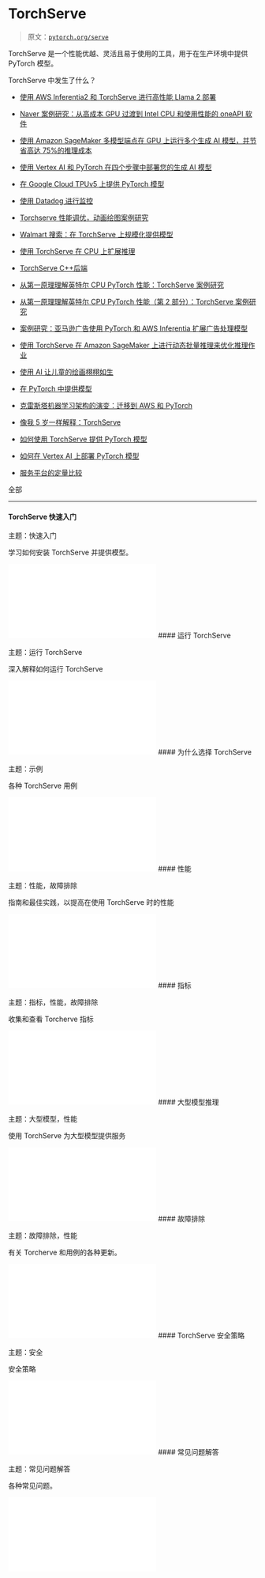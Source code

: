 # TorchServe

> 原文：[`pytorch.org/serve`](https://pytorch.org/serve)

TorchServe 是一个性能优越、灵活且易于使用的工具，用于在生产环境中提供 PyTorch 模型。

TorchServe 中发生了什么？

+   [使用 AWS Inferentia2 和 TorchServe 进行高性能 Llama 2 部署](https://pytorch.org/blog/high-performance-llama/)

+   [Naver 案例研究：从高成本 GPU 过渡到 Intel CPU 和使用性能的 oneAPI 软件](https://pytorch.org/blog/ml-model-server-resource-saving/)

+   [使用 Amazon SageMaker 多模型端点在 GPU 上运行多个生成 AI 模型，并节省高达 75%的推理成本](https://aws.amazon.com/blogs/machine-learning/run-multiple-generative-ai-models-on-gpu-using-amazon-sagemaker-multi-model-endpoints-with-torchserve-and-save-up-to-75-in-inference-costs/)

+   [使用 Vertex AI 和 PyTorch 在四个步骤中部署您的生成 AI 模型](https://cloud.google.com/blog/products/ai-machine-learning/get-your-genai-model-going-in-four-easy-steps)

+   [在 Google Cloud TPUv5 上提供 PyTorch 模型](https://cloud.google.com/tpu/docs/v5e-inference#pytorch-model-inference-and-serving)

+   [使用 Datadog 进行监控](https://www.datadoghq.com/blog/ai-integrations/#model-serving-and-deployment-vertex-ai-amazon-sagemaker-torchserve)

+   [Torchserve 性能调优，动画绘图案例研究](https://pytorch.org/blog/torchserve-performance-tuning/)

+   [Walmart 搜索：在 TorchServe 上规模化提供模型](https://medium.com/walmartglobaltech/search-model-serving-using-pytorch-and-torchserve-6caf9d1c5f4d)

+   [使用 TorchServe 在 CPU 上扩展推理](https://www.youtube.com/watch?v=066_Jd6cwZg)

+   [TorchServe C++后端](https://www.youtube.com/watch?v=OSmGGDpaesc)

+   [从第一原理理解英特尔 CPU PyTorch 性能：TorchServe 案例研究](https://pytorch.org/tutorials/intermediate/torchserve_with_ipex.html)

+   [从第一原理理解英特尔 CPU PyTorch 性能（第 2 部分）：TorchServe 案例研究](https://pytorch.org/tutorials/intermediate/torchserve_with_ipex_2.html)

+   [案例研究：亚马逊广告使用 PyTorch 和 AWS Inferentia 扩展广告处理模型](https://pytorch.org/blog/amazon-ads-case-study/)

+   [使用 TorchServe 在 Amazon SageMaker 上进行动态批量推理来优化推理作业](https://aws.amazon.com/blogs/machine-learning/optimize-your-inference-jobs-using-dynamic-batch-inference-with-torchserve-on-amazon-sagemaker/)

+   [使用 AI 让儿童的绘画栩栩如生](https://ai.facebook.com/blog/using-ai-to-bring-childrens-drawings-to-life/)

+   [在 PyTorch 中提供模型](https://www.youtube.com/watch?v=2A17ZtycsPw)

+   [克雷斯塔机器学习架构的演变：迁移到 AWS 和 PyTorch](https://aws.amazon.com/blogs/machine-learning/evolution-of-crestas-machine-learning-architecture-migration-to-aws-and-pytorch/)

+   [像我 5 岁一样解释：TorchServe](https://www.youtube.com/watch?v=NEdZbkfHQCk)

+   [如何使用 TorchServe 提供 PyTorch 模型](https://www.youtube.com/watch?v=XlO7iQMV3Ik)

+   [如何在 Vertex AI 上部署 PyTorch 模型](https://cloud.google.com/blog/topics/developers-practitioners/pytorch-google-cloud-how-deploy-pytorch-models-vertex-ai)

+   [服务平台的定量比较](https://biano-ai.github.io/research/2021/08/16/quantitative-comparison-of-serving-platforms-for-neural-networks.html)

全部

* * *

#### TorchServe 快速入门

主题：快速入门

学习如何安装 TorchServe 并提供模型。

![](img/getting_started.html) #### 运行 TorchServe

主题：运行 TorchServe

深入解释如何运行 TorchServe

![](img/server.html) #### 为什么选择 TorchServe

主题：示例

各种 TorchServe 用例

![](img/use_cases.html) #### 性能

主题：性能，故障排除

指南和最佳实践，以提高在使用 TorchServe 时的性能

![](img/performance_guide.html) #### 指标

主题：指标，性能，故障排除

收集和查看 Torcherve 指标

![](img/metrics.html) #### 大型模型推理

主题：大型模型，性能

使用 TorchServe 为大型模型提供服务

![](img/large_model_inference.html) #### 故障排除

主题：故障排除，性能

有关 Torcherve 和用例的各种更新。

![](img/Troubleshooting.html) #### TorchServe 安全策略

主题：安全

安全策略

![](img/security.html) #### 常见问题解答

主题：常见问题解答

各种常见问题。

![](img/FAQs.html)
